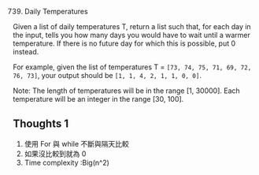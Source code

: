 739. Daily Temperatures

Given a list of daily temperatures T, return a list such that, for each day in the input, tells you how many days you would have to wait until a warmer temperature. If there is no future day for which this is possible, put 0 instead.

For example, given the list of temperatures T = `[73, 74, 75, 71, 69, 72, 76, 73]`, your output should be `[1, 1, 4, 2, 1, 1, 0, 0]`.

Note: The length of temperatures will be in the range [1, 30000]. Each temperature will be an integer in the range [30, 100].

## Thoughts 1

1. 使用 For 與 while 不斷與隔天比較
2. 如果沒比較到就為 0
3. Time complexity :Big(n^2)
